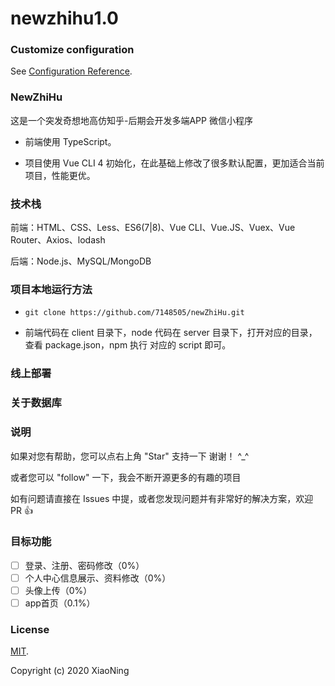 # newzhihu1.0

### Customize configuration
See [Configuration Reference](https://cli.vuejs.org/zh/config/).
### NewZhiHu
这是一个突发奇想地高仿知乎-后期会开发多端APP 微信小程序

- 前端使用 TypeScript。

- 项目使用 Vue CLI 4 初始化，在此基础上修改了很多默认配置，更加适合当前项目，性能更优。

### 技术栈

前端：HTML、CSS、Less、ES6(7|8)、Vue CLI、Vue.JS、Vuex、Vue Router、Axios、lodash

后端：Node.js、MySQL/MongoDB

### 项目本地运行方法

 - `git clone https://github.com/7148505/newZhiHu.git`

 - 前端代码在 client 目录下，node 代码在 server 目录下，打开对应的目录，查看 package.json，npm 执行 对应的 script 即可。

### 线上部署


### 关于数据库



### 说明

如果对您有帮助，您可以点右上角 "Star" 支持一下 谢谢！ ^_^

或者您可以 "follow" 一下，我会不断开源更多的有趣的项目

如有问题请直接在 Issues 中提，或者您发现问题并有非常好的解决方案，欢迎 PR 👍

### 目标功能

- [ ] 登录、注册、密码修改（0%）
- [ ] 个人中心信息展示、资料修改（0%）
- [ ] 头像上传（0%）
- [ ] app首页（0.1%）

### License
[MIT](https://choosealicense.com/licenses/mit/).

Copyright (c) 2020 XiaoNing
